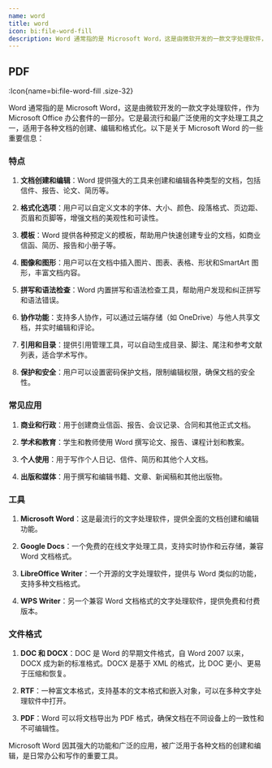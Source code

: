```yaml
---
name: word
title: word
icon: bi:file-word-fill
description: Word 通常指的是 Microsoft Word，这是由微软开发的一款文字处理软件，作为 Microsoft Office 办公套件的一部分。它是最流行和最广泛使用的文字处理工具之一，适用于各种文档的创建、编辑和格式化。
---
```


## PDF

:Icon{name=bi:file-word-fill .size-32}



Word 通常指的是 Microsoft Word，这是由微软开发的一款文字处理软件，作为 Microsoft Office 办公套件的一部分。它是最流行和最广泛使用的文字处理工具之一，适用于各种文档的创建、编辑和格式化。以下是关于 Microsoft Word 的一些重要信息：

### 特点

1. **文档创建和编辑**：Word 提供强大的工具来创建和编辑各种类型的文档，包括信件、报告、论文、简历等。

2. **格式化选项**：用户可以自定义文本的字体、大小、颜色、段落格式、页边距、页眉和页脚等，增强文档的美观性和可读性。

3. **模板**：Word 提供各种预定义的模板，帮助用户快速创建专业的文档，如商业信函、简历、报告和小册子等。

4. **图像和图形**：用户可以在文档中插入图片、图表、表格、形状和SmartArt 图形，丰富文档内容。

5. **拼写和语法检查**：Word 内置拼写和语法检查工具，帮助用户发现和纠正拼写和语法错误。

6. **协作功能**：支持多人协作，可以通过云端存储（如 OneDrive）与他人共享文档，并实时编辑和评论。

7. **引用和目录**：提供引用管理工具，可以自动生成目录、脚注、尾注和参考文献列表，适合学术写作。

8. **保护和安全**：用户可以设置密码保护文档，限制编辑权限，确保文档的安全性。

### 常见应用

1. **商业和行政**：用于创建商业信函、报告、会议记录、合同和其他正式文档。

2. **学术和教育**：学生和教师使用 Word 撰写论文、报告、课程计划和教案。

3. **个人使用**：用于写作个人日记、信件、简历和其他个人文档。

4. **出版和媒体**：用于撰写和编辑书籍、文章、新闻稿和其他出版物。

### 工具

1. **Microsoft Word**：这是最流行的文字处理软件，提供全面的文档创建和编辑功能。

2. **Google Docs**：一个免费的在线文字处理工具，支持实时协作和云存储，兼容 Word 文档格式。

3. **LibreOffice Writer**：一个开源的文字处理软件，提供与 Word 类似的功能，支持多种文档格式。

4. **WPS Writer**：另一个兼容 Word 文档格式的文字处理软件，提供免费和付费版本。

### 文件格式

1. **DOC 和 DOCX**：DOC 是 Word 的早期文件格式，自 Word 2007 以来，DOCX 成为新的标准格式。DOCX 是基于 XML 的格式，比 DOC 更小、更易于压缩和恢复。

2. **RTF**：一种富文本格式，支持基本的文本格式和嵌入对象，可以在多种文字处理软件中打开。

3. **PDF**：Word 可以将文档导出为 PDF 格式，确保文档在不同设备上的一致性和不可编辑性。

Microsoft Word 因其强大的功能和广泛的应用，被广泛用于各种文档的创建和编辑，是日常办公和写作的重要工具。